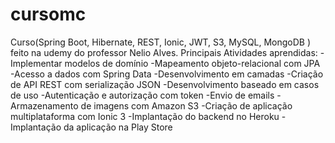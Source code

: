 # cursomc
Curso(Spring Boot, Hibernate, REST, Ionic, JWT, S3, MySQL, MongoDB ) feito na udemy do professor Nelio Alves. 
Principais Atividades aprendidas:
-Implementar modelos de domínio
-Mapeamento objeto-relacional com JPA
-Acesso a dados com Spring Data
-Desenvolvimento em camadas
-Criação de API REST com serialização JSON
-Desenvolvimento baseado em casos de uso
-Autenticação e autorização com token
-Envio de emails
-Armazenamento de imagens com Amazon S3
-Criação de aplicação multiplataforma com Ionic 3
-Implantação do backend no Heroku
-Implantação da aplicação na Play Store 
